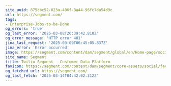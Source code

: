 ```yaml
---
site_uuid: 875cbc52-023a-406f-8a44-96fc7da54d9c
url: https://segment.com/
tags:
- Enterprise-Jobs-to-be-Done
og_errors: 'true'
og_last_error: '2025-03-08T20:39:42.810Z'
og_error_message: 'HTTP error 401'
jina_last_request: '2025-03-09T06:45:05.837Z'
jina_error: 'Error occurred'
image: https://segment.com/content/dam/segment/global/en/Home-page/social-image/OgHome-470ccd9554a990c639ff23e47ef287e6.png
site_name: Segment
title: Twilio Segment - Customer Data Platform
favicon: https://segment.com/content/dam/segment/core-assets/social/favicon-32x32.png
og_fetched_url: https://segment.com/
og_last_fetch: '2025-03-14T04:42:02.312Z'
---
```


